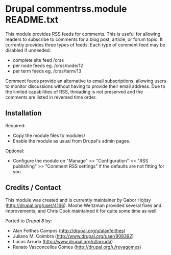 Drupal commentrss.module README.txt
====

This module provides RSS feeds for comments. This is useful for allowing
readers to subscribe to comments for a blog post, article, or forum topic.
It currently provides three types of feeds. Each type of comment feed
may be disabled if unneeded.

  * complete site feed        /crss
  * per node feeds        eg. /crss/node/12
  * per term feeds        eg. /crss/term/13

Comment feeds provide an alternative to email subscriptions, allowing users to
monitor discussions without having to provide their email address. Due to the
limited capabilities of RSS, threading is not preserved and the comments are
listed in reversed time order.


Installation
----

 Required:
  - Copy the module files to modules/
  - Enable the module as usual from Drupal's admin pages.

 Optional:
  - Configure the module on "Manage" >> "Configuration" >>
    "RSS publishing" >> "Comment RSS settings" if the defaults are not
    fitting for you.


Credits / Contact
----

This module was created and is currently maintainer by Gabor Hojtsy
(http://drupal.org/user/4166). Moshe Weitzman provided several fixes
and improvements, and Chris Cook maintained it for quite some time as well.

Ported to *Drupal 8* by:

 * Alan Felthes Campos (http://drupal.org/u/alanfelthes)
 * Juliano M. Coimbra (http://www.drupal.org/user/808392)
 * Lucas Arruda (http://www.drupal.org/u/larruda)
 * Renato Vasconcellos Gomes (http://drupal.org/u/revagomes)
